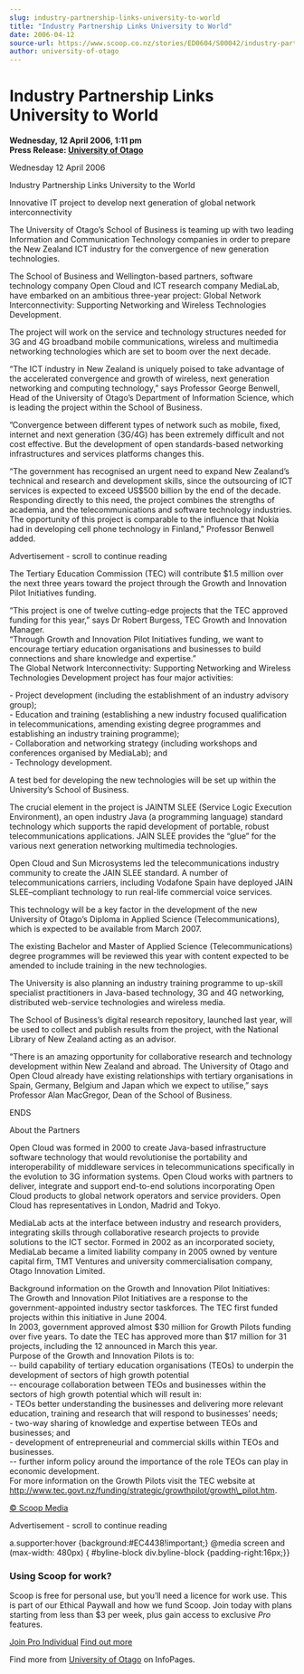 ```yaml
---
slug: industry-partnership-links-university-to-world
title: "Industry Partnership Links University to World"
date: 2006-04-12
source-url: https://www.scoop.co.nz/stories/ED0604/S00042/industry-partnership-links-university-to-world.htm
author: university-of-otago
---
```

Industry Partnership Links University to World
==============================================

**Wednesday, 12 April 2006, 1:11 pm**  
**Press Release: [University of Otago](https://info.scoop.co.nz/University_of_Otago)**

Wednesday 12 April 2006

Industry Partnership Links University to the World

Innovative IT project to develop next generation of global network interconnectivity

The University of Otago’s School of Business is teaming up with two leading Information and Communication Technology companies in order to prepare the New Zealand ICT industry for the convergence of new generation technologies.

The School of Business and Wellington-based partners, software technology company Open Cloud and ICT research company MediaLab, have embarked on an ambitious three-year project: Global Network Interconnectivity: Supporting Networking and Wireless Technologies Development.

The project will work on the service and technology structures needed for 3G and 4G broadband mobile communications, wireless and multimedia networking technologies which are set to boom over the next decade.

“The ICT industry in New Zealand is uniquely poised to take advantage of the accelerated convergence and growth of wireless, next generation networking and computing technology,” says Professor George Benwell, Head of the University of Otago’s Department of Information Science, which is leading the project within the School of Business.

”Convergence between different types of network such as mobile, fixed, internet and next generation (3G/4G) has been extremely difficult and not cost effective. But the development of open standards-based networking infrastructures and services platforms changes this.

“The government has recognised an urgent need to expand New Zealand’s technical and research and development skills, since the outsourcing of ICT services is expected to exceed US$500 billion by the end of the decade. Responding directly to this need, the project combines the strengths of academia, and the telecommunications and software technology industries. The opportunity of this project is comparable to the influence that Nokia had in developing cell phone technology in Finland,” Professor Benwell added.

Advertisement - scroll to continue reading





The Tertiary Education Commission (TEC) will contribute $1.5 million over the next three years toward the project through the Growth and Innovation Pilot Initiatives funding.

“This project is one of twelve cutting-edge projects that the TEC approved funding for this year,” says Dr Robert Burgess, TEC Growth and Innovation Manager.  
“Through Growth and Innovation Pilot Initiatives funding, we want to encourage tertiary education organisations and businesses to build connections and share knowledge and expertise.”  
The Global Network Interconnectivity: Supporting Networking and Wireless Technologies Development project has four major activities:

\- Project development (including the establishment of an industry advisory group);  
\- Education and training (establishing a new industry focused qualification in telecommunications, amending existing degree programmes and establishing an industry training programme);  
\- Collaboration and networking strategy (including workshops and conferences organised by MediaLab); and  
\- Technology development.

A test bed for developing the new technologies will be set up within the University’s School of Business.

The crucial element in the project is JAINTM SLEE (Service Logic Execution Environment), an open industry Java (a programming language) standard technology which supports the rapid development of portable, robust telecommunications applications. JAIN SLEE provides the “glue” for the various next generation networking multimedia technologies.

Open Cloud and Sun Microsystems led the telecommunications industry community to create the JAIN SLEE standard. A number of telecommunications carriers, including Vodafone Spain have deployed JAIN SLEE–compliant technology to run real-life commercial voice services.

This technology will be a key factor in the development of the new University of Otago’s Diploma in Applied Science (Telecommunications), which is expected to be available from March 2007.

The existing Bachelor and Master of Applied Science (Telecommunications) degree programmes will be reviewed this year with content expected to be amended to include training in the new technologies.

The University is also planning an industry training programme to up-skill specialist practitioners in Java-based technology, 3G and 4G networking, distributed web-service technologies and wireless media.

The School of Business’s digital research repository, launched last year, will be used to collect and publish results from the project, with the National Library of New Zealand acting as an advisor.

“There is an amazing opportunity for collaborative research and technology development within New Zealand and abroad. The University of Otago and Open Cloud already have existing relationships with tertiary organisations in Spain, Germany, Belgium and Japan which we expect to utilise,” says Professor Alan MacGregor, Dean of the School of Business.

  
ENDS

  
About the Partners

Open Cloud was formed in 2000 to create Java-based infrastructure software technology that would revolutionise the portability and interoperability of middleware services in telecommunications specifically in the evolution to 3G information systems. Open Cloud works with partners to deliver, integrate and support end-to-end solutions incorporating Open Cloud products to global network operators and service providers. Open Cloud has representatives in London, Madrid and Tokyo.

MediaLab acts at the interface between industry and research providers, integrating skills through collaborative research projects to provide solutions to the ICT sector. Formed in 2002 as an incorporated society, MediaLab became a limited liability company in 2005 owned by venture capital firm, TMT Ventures and university commercialisation company, Otago Innovation Limited.

  
Background information on the Growth and Innovation Pilot Initiatives:  
The Growth and Innovation Pilot Initiatives are a response to the government-appointed industry sector taskforces. The TEC first funded projects within this initiative in June 2004.  
In 2003, government approved almost $30 million for Growth Pilots funding over five years. To date the TEC has approved more than $17 million for 31 projects, including the 12 announced in March this year.  
Purpose of the Growth and Innovation Pilots is to:  
\-- build capability of tertiary education organisations (TEOs) to underpin the development of sectors of high growth potential  
\-- encourage collaboration between TEOs and businesses within the sectors of high growth potential which will result in:  
\- TEOs better understanding the businesses and delivering more relevant education, training and research that will respond to businesses’ needs;  
\- two-way sharing of knowledge and expertise between TEOs and businesses; and  
\- development of entrepreneurial and commercial skills within TEOs and businesses.  
\-- further inform policy around the importance of the role TEOs can play in economic development.  
For more information on the Growth Pilots visit the TEC website at http://www.tec.govt.nz/funding/strategic/growthpilot/growth\_pilot.htm.

[© Scoop Media](http://www.scoop.co.nz/about/terms.html)  

Advertisement - scroll to continue reading



a.supporter:hover {background:#EC4438!important;} @media screen and (max-width: 480px) { #byline-block div.byline-block {padding-right:16px;}}

### Using Scoop for work?

Scoop is free for personal use, but you’ll need a licence for work use. This is part of our Ethical Paywall and how we fund Scoop. Join today with plans starting from less than $3 per week, plus gain access to exclusive _Pro_ features.  
  
[Join Pro Individual](https://pro.scoop.co.nz/Individual/?from=ProIn24) [Find out more](https://pro.scoop.co.nz/using-scoop-for-work/?from=ProIn24)

Find more from [University of Otago](https://info.scoop.co.nz/University_of_Otago) on InfoPages.